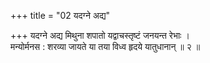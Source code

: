 +++
title = "02 यदग्ने अद्य"

+++
यदग्ने अद्य मिथुना शपातो यद्वाचस्तृष्टं जनयन्त रेभाः ।  
मन्योर्मनस : शरव्या जायते या तया विध्व हृदये यातुधानान् ॥ २ ॥